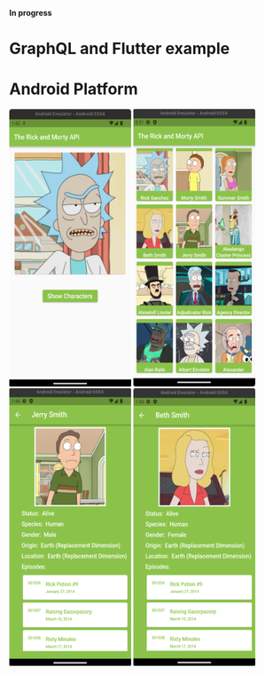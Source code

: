**In progress**
# GraphQL and Flutter example

# Android Platform

<p align="left">
<img src="https://github.com/CodingFlutter/flutter_graphql/blob/main/assets/pics/pic1.png" width="220" height="500"/> 
<img src="https://github.com/CodingFlutter/flutter_graphql/blob/main/assets/pics/pic2.png" width="220" height="500"/>
<img src="https://github.com/CodingFlutter/flutter_graphql/blob/main/assets/pics/pic3.png" width="220" height="500"/> 
<img src="https://github.com/CodingFlutter/flutter_graphql/blob/main/assets/pics/pic4.png" width="220" height="500"/>
</p>

